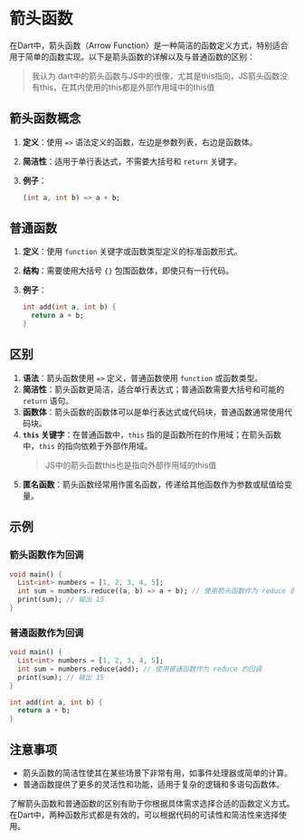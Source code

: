 # 箭头函数

在Dart中，箭头函数（Arrow Function）是一种简洁的函数定义方式，特别适合用于简单的函数实现。以下是箭头函数的详解以及与普通函数的区别：
>我认为 dart中的箭头函数与JS中的很像，尤其是this指向，JS箭头函数没有this，在其内使用的this都是外部作用域中的this值

## 箭头函数概念

1. **定义**：使用 `=>` 语法定义的函数，左边是参数列表，右边是函数体。
2. **简洁性**：适用于单行表达式，不需要大括号和 `return` 关键字。
3. **例子**：

   ```dart
   (int a, int b) => a + b;
   ```

## 普通函数

1. **定义**：使用 `function` 关键字或函数类型定义的标准函数形式。
2. **结构**：需要使用大括号 `{}` 包围函数体，即使只有一行代码。
3. **例子**：

   ```dart
   int add(int a, int b) {
     return a + b;
   }
   ```

## 区别

1. **语法**：箭头函数使用 `=>` 定义，普通函数使用 `function` 或函数类型。
2. **简洁性**：箭头函数更简洁，适合单行表达式；普通函数需要大括号和可能的 `return` 语句。
3. **函数体**：箭头函数的函数体可以是单行表达式或代码块，普通函数通常使用代码块。
4. **`this` 关键字**：在普通函数中，`this` 指的是函数所在的作用域；在箭头函数中，`this` 的指向依赖于外部作用域。
    >JS中的箭头函数this也是指向外部作用域的this值
5. **匿名函数**：箭头函数经常用作匿名函数，传递给其他函数作为参数或赋值给变量。

## 示例

### 箭头函数作为回调

```dart
void main() {
  List<int> numbers = [1, 2, 3, 4, 5];
  int sum = numbers.reduce((a, b) => a + b); // 使用箭头函数作为 reduce 的回调
  print(sum); // 输出 15
}
```

### 普通函数作为回调

```dart
void main() {
  List<int> numbers = [1, 2, 3, 4, 5];
  int sum = numbers.reduce(add); // 使用普通函数作为 reduce 的回调
  print(sum); // 输出 15
}

int add(int a, int b) {
  return a + b;
}
```

## 注意事项

- 箭头函数的简洁性使其在某些场景下非常有用，如事件处理器或简单的计算。
- 普通函数提供了更多的灵活性和功能，适用于复杂的逻辑和多语句函数体。

了解箭头函数和普通函数的区别有助于你根据具体需求选择合适的函数定义方式。在Dart中，两种函数形式都是有效的，可以根据代码的可读性和简洁性来选择使用。
